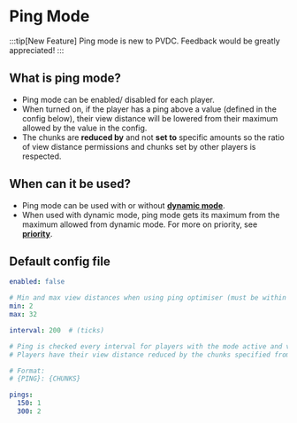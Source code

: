 # Ping Mode

:::tip[New Feature]
Ping mode is new to PVDC. Feedback would be greatly appreciated!
:::

## What is ping mode?

- Ping mode can be enabled/ disabled for each player.
- When turned on, if the player has a ping above a value (defined in the config below), their view distance will be lowered from their maximum allowed by the value in the config.
- The chunks are **reduced by** and not **set to** specific amounts so the ratio of view distance permissions and chunks set by other players is respected.

## When can it be used?

- Ping mode can be used with or without **[dynamic mode](../modes/dynamic.md)**.
- When used with dynamic mode, ping mode gets its maximum from the maximum allowed from dynamic mode. For more on priority, see **[priority](../usage/priority.md)**.

## Default config file

```yaml title="/PlayerViewDistanceController/ping-mode.yml"
enabled: false

# Min and max view distances when using ping optimiser (must be within the global boundaries defined in config.yml)
min: 2
max: 32

interval: 200  # (ticks)

# Ping is checked every interval for players with the mode active and view distance is optimised as follows:
# Players have their view distance reduced by the chunks specified from their max allowed view distance

# Format:
# {PING}: {CHUNKS}

pings:
  150: 1
  300: 2
```